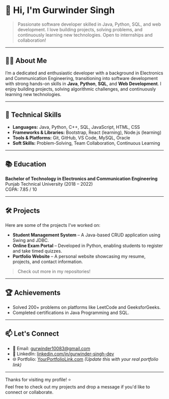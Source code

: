 # 👋 Hi, I'm Gurwinder Singh

> Passionate software developer skilled in Java, Python, SQL, and web development. I love building projects, solving problems, and continuously learning new technologies. Open to internships and collaboration!

---

## 🧑‍💻 About Me

I’m a dedicated and enthusiastic developer with a background in Electronics and Communication Engineering, transitioning into software development with strong hands-on skills in **Java**, **Python**, **SQL**, and **Web Development**. I enjoy building projects, solving algorithmic challenges, and continuously learning new technologies.

---

## 💼 Technical Skills

- **Languages:** Java, Python, C++, SQL, JavaScript, HTML, CSS
- **Frameworks & Libraries:** Bootstrap, React (learning), Node.js (learning)
- **Tools & Platforms:** Git, GitHub, VS Code, MySQL, Oracle
- **Soft Skills:** Problem-Solving, Team Collaboration, Continuous Learning

---

## 📚 Education

**Bachelor of Technology in Electronics and Communication Engineering**  
Punjab Technical University (2018 – 2022)  
CGPA: 7.85 / 10

---

## 🛠 Projects

Here are some of the projects I've worked on:

- **Student Management System** – A Java-based CRUD application using Swing and JDBC.
- **Online Exam Portal** – Developed in Python, enabling students to register and take timed quizzes.
- **Portfolio Website** – A personal website showcasing my resume, projects, and contact information.

> Check out more in my repositories!

---

## 🏆 Achievements

- Solved 200+ problems on platforms like LeetCode and GeeksforGeeks.
- Completed certifications in Java Programming and SQL.

---

## 📫 Let's Connect

- 📧 Email: [gurwinder10083@gmail.com](mailto:gurwinder10083@gmail.com)
- 💼 LinkedIn: [linkedin.com/in/gurwinder-singh-dev](https://linkedin.com/in/gurwinder-singh-dev)
- 🌐 Portfolio: [YourPortfolioLink.com](#) *(Update this with your real portfolio link)*

---

Thanks for visiting my profile! ⭐️  
Feel free to check out my projects and drop a message if you'd like to connect or collaborate.
